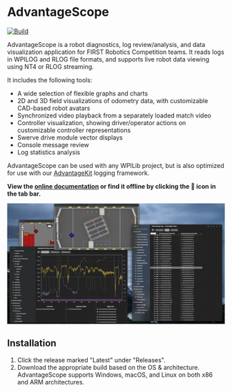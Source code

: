 # AdvantageScope

[![Build](https://github.com/Mechanical-Advantage/AdvantageScope/actions/workflows/build.yml/badge.svg?branch=main)](https://github.com/Mechanical-Advantage/AdvantageScope/actions/workflows/build.yml)

AdvantageScope is a robot diagnostics, log review/analysis, and data visualization application for FIRST Robotics Competition teams. It reads logs in WPILOG and RLOG file formats, and supports live robot data viewing using NT4 or RLOG streaming.

It includes the following tools:

- A wide selection of flexible graphs and charts
- 2D and 3D field visualizations of odometry data, with customizable CAD-based robot avatars
- Synchronized video playback from a separately loaded match video
- Controller visualization, showing driver/operator actions on customizable controller representations
- Swerve drive module vector displays
- Console message review
- Log statistics analysis

AdvantageScope can be used with any WPILib project, but is also optimized for use with our [AdvantageKit](https://github.com/Mechanical-Advantage/AdvantageKit) logging framework.

**View the [online documentation](/docs/INDEX.md) or find it offline by clicking the 📖 icon in the tab bar.**

![Example screenshot](/screenshot.jpg)

## Installation

1. Click the release marked "Latest" under "Releases".
2. Download the appropriate build based on the OS & architecture. AdvantageScope supports Windows, macOS, and Linux on both x86 and ARM architectures.
